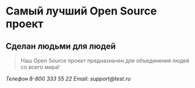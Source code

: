 # Самый лучший Open Source проект

## Сделан людьми для людей

> Наш Open Source проект предназначен для объединения людей со всего мира!

_Телефон 8-800 333 55 22_
_Email: support@test.ru_
